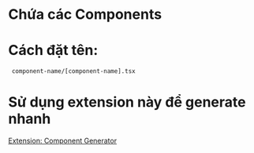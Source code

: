 # Chứa các Components

# Cách đặt tên:

` component-name/[component-name].tsx`

# Sử dụng extension này để generate nhanh

<a href="https://marketplace.visualstudio.com/items?itemName=EezyQuote.vscode-component-generator">Extension: Component Generator</a>

